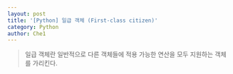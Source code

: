 ```yaml
---
layout: post
title: '[Python] 일급 객체 (First-class citizen)'
category: Python
author: Che1
---
```



> 일급 객체란
> 일반적으로 다른 객체들에 적용 가능한 연산을 모두 지원하는 객체를 가리킨다.
